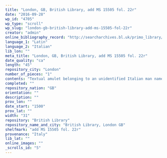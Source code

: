```yaml
---
title: "London, GB, British Library, add MS 15505 fol. 22r"
date: "2016-09-28"
wp_id: "4705"
wp_type: "scroll"
wp_slug: "london-gb-british-library-add-ms-15505-fol-22r"
creator: "admin"
online_bibliography_record: "http://searcharchives.bl.uk/primo_library/libweb/action/display.do?tabs=detailsTab&ct=display&fn=search&doc=IAMS032-002087277&indx=1&recIds=IAMS032-002087277&recIdxs=0&elementId=0&renderMode=poppedOut&displayMode=full&frbrVersion=&dscnt=1&frbg=&scp.scps=scope%3A%28BL%29&tab=local&dstmp=1404148162521&srt=rank&mode=Basic&dum=true&vl(freeText0)=add+ms+15505&vid=IAMS_VU2"
language_1: "Latin"
language_2: "Italian"
lib_lon: ""
meta_title: "London, GB, British Library, add MS 15505 fol. 22r"
date_quality: "ca"
length: "45"
repository_city: "London"
number_of_pieces: "1"
contents: "Textual amulet belonging to an unidentified Italian man named \"Francesco\"."
completed: ""
repository_nation: "GB"
orientation: ""
description: ""
prov_lon: ""
date_start: "1500"
prov_lat: ""
width: "31"
repository: "British Library"
repository_name_and_city: "British Library, London GB"
shelfmark: "add MS 15505 fol. 22r"
provenance: "Italy"
lib_lat: ""
online_images: ""
_scrolls_id: "5"
---
```



